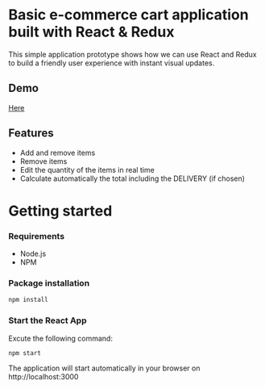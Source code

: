 # Basic e-commerce cart application built with React & Redux

This simple application prototype shows how we can use React and Redux to build a friendly user experience with instant visual updates.

## Demo
[Here](https://ordering-products-app-leawwzhsmf.now.sh/)

## Features
* Add and remove items 
* Remove items
* Edit the quantity of the items in real time
* Calculate automatically the total including the DELIVERY (if chosen)

# Getting started
### Requirements

* Node.js
* NPM

### Package installation
```bash
npm install
```
 ### Start the React App
 Excute the following command: 
```bash
npm start
```
The application will start automatically in your browser on http://localhost:3000
